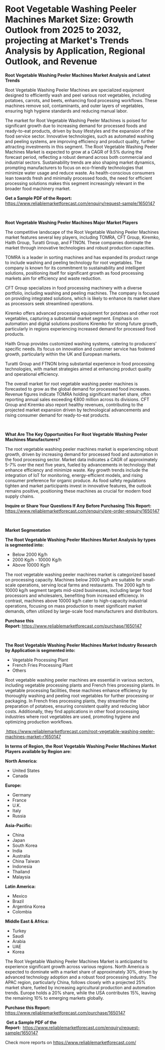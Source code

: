 <p><h1>Root Vegetable Washing Peeler Machines Market Size: Growth Outlook from 2025 to 2032, projecting at Market's Trends Analysis by Application, Regional Outlook, and Revenue</h1></p><p><strong>Root Vegetable Washing Peeler Machines Market Analysis and Latest Trends</strong></p>
<p><p>Root Vegetable Washing Peeler Machines are specialized equipment designed to efficiently wash and peel various root vegetables, including potatoes, carrots, and beets, enhancing food processing workflows. These machines remove soil, contaminants, and outer layers of vegetables, ensuring high hygiene standards and reducing manual labor.</p><p>The market for Root Vegetable Washing Peeler Machines is poised for significant growth due to increasing demand for processed foods and ready-to-eat products, driven by busy lifestyles and the expansion of the food service sector. Innovative technologies, such as automated washing and peeling systems, are improving efficiency and product quality, further attracting investments in this segment. The Root Vegetable Washing Peeler Machines Market is expected to grow at a CAGR of 9.5% during the forecast period, reflecting a robust demand across both commercial and industrial sectors. Sustainability trends are also shaping market dynamics, prompting manufacturers to focus on eco-friendly technologies that minimize water usage and reduce waste. As health-conscious consumers lean towards fresh and minimally processed foods, the need for efficient processing solutions makes this segment increasingly relevant in the broader food machinery market.</p></p>
<p><strong>Get a Sample PDF of the Report:&nbsp;</strong> <a href="https://www.reliablemarketforecast.com/enquiry/request-sample/1650147?utm_campaign=3275&utm_medium=2&utm_source=Github&utm_content=ia&utm_term=23032025&utm_id=root-vegetable-washing-peeler-machines">https://www.reliablemarketforecast.com/enquiry/request-sample/1650147</a></p>
<p>&nbsp;</p>
<p><strong>Root Vegetable Washing Peeler Machines Major Market Players</strong></p>
<p><p>The competitive landscape of the Root Vegetable Washing Peeler Machines market features several key players, including TOMRA, CFT Group, Kiremko, Haith Group, Turatti Group, and FTNON. These companies dominate the market through innovative technologies and robust production capacities.</p><p>TOMRA is a leader in sorting machines and has expanded its product range to include washing and peeling technology for root vegetables. The company is known for its commitment to sustainability and intelligent solutions, positioning itself for significant growth as food processing markets aim for efficiency and waste reduction.</p><p>CFT Group specializes in food processing machinery with a diverse portfolio, including washing and peeling machines. The company is focused on providing integrated solutions, which is likely to enhance its market share as processors seek streamlined operations. </p><p>Kiremko offers advanced processing equipment for potatoes and other root vegetables, capturing a substantial market segment. Emphasis on automation and digital solutions positions Kiremko for strong future growth, particularly in regions experiencing increased demand for processed food products.</p><p>Haith Group provides customized washing systems, catering to producers’ specific needs. Its focus on innovation and customer service has fostered growth, particularly within the UK and European markets.</p><p>Turatti Group and FTNON bring substantial experience in food processing technologies, with market strategies aimed at enhancing product quality and operational efficiency.</p><p>The overall market for root vegetable washing peeler machines is forecasted to grow as the global demand for processed food increases. Revenue figures indicate TOMRA holding significant market share, often reporting annual sales exceeding €800 million across its divisions. CFT Group and Kiremko also report healthy revenues, contributing to the projected market expansion driven by technological advancements and rising consumer demand for ready-to-eat products.</p></p>
<p>&nbsp;</p>
<p><strong>What Are The Key Opportunities For Root Vegetable Washing Peeler Machines Manufacturers?</strong></p>
<p><p>The root vegetable washing peeler machines market is experiencing robust growth, driven by increasing demand for processed food and automation in the food processing sector. Market data indicates a CAGR of approximately 5-7% over the next five years, fueled by advancements in technology that enhance efficiency and minimize waste. Key growth trends include the integration of IoT for monitoring, energy-efficient models, and rising consumer preference for organic produce. As food safety regulations tighten and market participants invest in innovative features, the outlook remains positive, positioning these machines as crucial for modern food supply chains.</p></p>
<p><strong>Inquire or Share Your Questions If Any Before Purchasing This Report:</strong> <a href="https://www.reliablemarketforecast.com/enquiry/pre-order-enquiry/1650147?utm_campaign=3275&utm_medium=2&utm_source=Github&utm_content=ia&utm_term=23032025&utm_id=root-vegetable-washing-peeler-machines">https://www.reliablemarketforecast.com/enquiry/pre-order-enquiry/1650147</a></p>
<p>&nbsp;</p>
<p><strong>Market Segmentation</strong></p>
<p><strong>The Root Vegetable Washing Peeler Machines Market Analysis by types is segmented into:</strong></p>
<p><ul><li>Below 2000 Kg/h</li><li>2000 Kg/h - 10000 Kg/h</li><li>Above 10000 Kg/h</li></ul></p>
<p><p>The root vegetable washing peeler machines market is categorized based on processing capacity. Machines below 2000 kg/h are suitable for small-scale operations, serving local farms and restaurants. The 2000 kg/h to 10000 kg/h segment targets mid-sized businesses, including larger food processors and wholesalers, benefiting from increased efficiency. In contrast, machines above 10000 kg/h cater to high-capacity industrial operations, focusing on mass production to meet significant market demands, often utilized by large-scale food manufacturers and distributors.</p></p>
<p><strong>Purchase this Report:&nbsp;</strong><a href="https://www.reliablemarketforecast.com/purchase/1650147?utm_campaign=3275&utm_medium=2&utm_source=Github&utm_content=ia&utm_term=23032025&utm_id=root-vegetable-washing-peeler-machines">https://www.reliablemarketforecast.com/purchase/1650147</a></p>
<p>&nbsp;</p>
<p><strong>The Root Vegetable Washing Peeler Machines Market Industry Research by Application is segmented into:</strong></p>
<p><ul><li>Vegetable Processing Plant</li><li>French Fries Processing Plant</li><li>Others</li></ul></p>
<p><p>Root vegetable washing peeler machines are essential in various sectors, including vegetable processing plants and French fries processing plants. In vegetable processing facilities, these machines enhance efficiency by thoroughly washing and peeling root vegetables for further processing or packaging. In French fries processing plants, they streamline the preparation of potatoes, ensuring consistent quality and reducing labor costs. Additionally, they find applications in other food processing industries where root vegetables are used, promoting hygiene and optimizing production workflows.</p></p>
<p><a href="https://www.reliablemarketforecast.com/root-vegetable-washing-peeler-machines-market-r1650147?utm_campaign=3275&utm_medium=2&utm_source=Github&utm_content=ia&utm_term=23032025&utm_id=root-vegetable-washing-peeler-machines">&nbsp;https://www.reliablemarketforecast.com/root-vegetable-washing-peeler-machines-market-r1650147</a></p>
<p><strong>In terms of Region, the Root Vegetable Washing Peeler Machines Market Players available by Region are:</strong></p>
<p>
    <p> <strong> North America: </strong>
        <ul>
            <li>United States</li>
            <li>Canada</li>
        </ul>
        </p> 
    <p> <strong> Europe: </strong>
        <ul>
            <li>Germany</li>
            <li>France</li>
            <li>U.K.</li>
            <li>Italy</li>
            <li>Russia</li>
        </ul>
        </p> 
    <p> <strong> Asia-Pacific: </strong>
        <ul>
            <li>China</li>
            <li>Japan</li>
            <li>South Korea</li>
            <li>India</li>
            <li>Australia</li>
            <li>China Taiwan</li>
            <li>Indonesia</li>
            <li>Thailand</li>
            <li>Malaysia</li>
        </ul>
        </p> 
    <p> <strong> Latin America: </strong>
        <ul>
            <li>Mexico</li>
            <li>Brazil</li>
            <li>Argentina Korea</li>
            <li>Colombia</li>
        </ul>
        </p> 
    <p> <strong> Middle East & Africa: </strong>
        <ul>
            <li>Turkey</li>
            <li>Saudi</li>
            <li>Arabia</li>
            <li>UAE</li>
            <li>Korea</li>
        </ul>
    </p>
    </p>
<p><p>The Root Vegetable Washing Peeler Machines Market is anticipated to experience significant growth across various regions. North America is expected to dominate with a market share of approximately 30%, driven by advanced technology adoption and a robust food processing industry. The APAC region, particularly China, follows closely with a projected 25% market share, fueled by increasing agricultural production and automation trends. Europe holds a 20% share, while the USA contributes 15%, leaving the remaining 10% to emerging markets globally.</p></p>
<p><strong>Purchase this Report: </strong><a href="https://www.reliablemarketforecast.com/purchase/1650147?utm_campaign=3275&utm_medium=2&utm_source=Github&utm_content=ia&utm_term=23032025&utm_id=root-vegetable-washing-peeler-machines">https://www.reliablemarketforecast.com/purchase/1650147</a></p>
<p>&nbsp;<strong>Get a Sample PDF of the Report:&nbsp;&nbsp;</strong><a href="https://www.reliablemarketforecast.com/enquiry/request-sample/1650147?utm_campaign=3275&utm_medium=2&utm_source=Github&utm_content=ia&utm_term=23032025&utm_id=root-vegetable-washing-peeler-machines">https://www.reliablemarketforecast.com/enquiry/request-sample/1650147</a></p>
<p><strong></strong></p>
<p>Check more reports on <a href="https://www.reliablemarketforecast.com/?utm_campaign=3275&utm_medium=2&utm_source=Github&utm_content=ia&utm_term=23032025&utm_id=root-vegetable-washing-peeler-machines">https://www.reliablemarketforecast.com/</a></p>